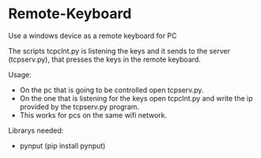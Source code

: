 # Remote-Keyboard
Use a windows device as a remote keyboard for PC

The scripts tcpclnt.py is listening the keys and it sends to the server (tcpserv.py), that presses the keys in the remote keyboard.

Usage:
- On the pc that is going to be controlled open tcpserv.py.
- On the one that is listening for the keys open tcpclnt.py and write the ip provided by the tcpserv.py program.
- This works for pcs on the same wifi network.

Librarys needed:
 - pynput (pip install pynput)

